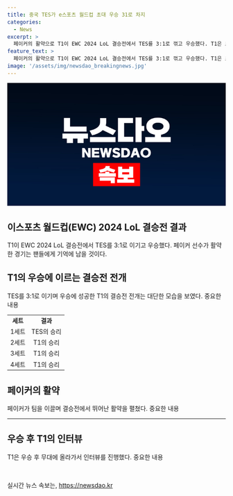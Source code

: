 ```yaml
---
title: 중국 TES가 e스포츠 월드컵 초대 우승 31로 차지
categories:
  - News
excerpt: >
  페이커의 활약으로 T1이 EWC 2024 LoL 결승전에서 TES를 3:1로 꺾고 우승했다. T1은 초반에 압박을 받았지만, 집중력 있는 운영과 페이커의 활약으로 역전 승리를 차지했다. 최종 우승으로 40만 달러의 상금과 우승 트로피를 획득했으며, 팀 주장 페이커은 항상 발전하고 좋은 팀원과 팬의 응원 덕에 오랫동안 경기를 이어나갈 수 있었다고 전했다. (단어 수: 88, 문자 수: 568)
feature_text: >
  페이커의 활약으로 T1이 EWC 2024 LoL 결승전에서 TES를 3:1로 꺾고 우승했다. T1은 초반에 압박을 받았지만, 집중력 있는 운영과 페이커의 활약으로 역전 승리를 차지했다. 최종 우승으로 40만 달러의 상금과 우승 트로피를 획득했으며, 팀 주장 페이커은 항상 발전하고 좋은 팀원과 팬의 응원 덕에 오랫동안 경기를 이어나갈 수 있었다고 전했다. (단어 수: 88, 문자 수: 568)
image: '/assets/img/newsdao_breakingnews.jpg'
---
```


<p><img src="/assets/img/newsdao_breakingnews.jpg" alt="implanttips 속보" /></p>

<h2 data-ke-size="size26">이스포츠 월드컵(EWC) 2024 LoL 결승전 결과</h2>

<p data-ke-size="size16">T1이 EWC 2024 LoL 결승전에서 TES를 3:1로 이기고 우승했다. 페이커 선수가 활약한 경기는 팬들에게 기억에 남을 것이다.</p>

<h2 data-ke-size="size24">T1의 우승에 이르는 결승전 전개</h2>

<p data-ke-size="size16">TES를 3:1로 이기며 우승에 성공한 T1의 결승전 전개는 대단한 모습을 보였다. 중요한 내용</p>

<table>
    <tr>
        <td style="text-align: center; height: 17px;"><b>세트</b></td>
        <td style="text-align: center; height: 17px;"><b>결과</b></td>
    </tr>
    <tr>
        <td style="text-align: center; height: 17px;">1세트</td>
        <td style="text-align: center; height: 17px;">TES의 승리</td>
    </tr>
    <tr>
        <td style="text-align: center; height: 17px;">2세트</td>
        <td style="text-align: center; height: 17px;">T1의 승리</td>
    </tr>
    <tr>
        <td style="text-align: center; height: 17px;">3세트</td>
        <td style="text-align: center; height: 17px;">T1의 승리</td>
    </tr>
    <tr>
        <td style="text-align: center; height: 17px;">4세트</td>
        <td style="text-align: center; height: 17px;">T1의 승리</td>
    </tr>
</table>

<h2 data-ke-size="size24">페이커의 활약</h2>

<p data-ke-size="size16">페이커가 팀을 이끌며 결승전에서 뛰어난 활약을 펼쳤다. 중요한 내용</p>

<hr>

<h2 data-ke-size="size24">우승 후 T1의 인터뷰</h2>

<p data-ke-size="size16">T1은 우승 후 무대에 올라가서 인터뷰를 진행했다. 중요한 내용</p>

<p data-ke-size="size16">&nbsp;</p>
실시간 뉴스 속보는, <a href="https://newsdao.kr" rel="dofollow">https://newsdao.kr</a>


